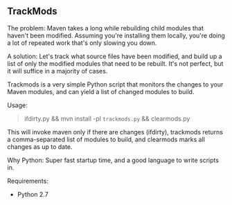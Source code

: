 ## TrackMods

The problem:
 Maven takes a long while rebuilding child modules that haven't been modified. Assuming you're installing
 them locally, you're doing a lot of repeated work that's only slowing you down.

A solution:
 Let's track what source files have been modified, and build up a list of only the modified modules that
 need to be rebuilt. It's not perfect, but it will suffice in a majority of cases.

 Trackmods is a very simple Python script that monitors the changes to your Maven modules,
 and can yield a list of changed modules to build.


Usage:

> ifdirty.py && mvn install -pl `trackmods.py` && clearmods.py

This will invoke maven only if there are changes (ifdirty), trackmods returns a comma-separated list of modules to build,
and clearmods marks all changes as up to date.

Why Python:
 Super fast startup time, and a good language to write scripts in.

Requirements:

* Python 2.7
